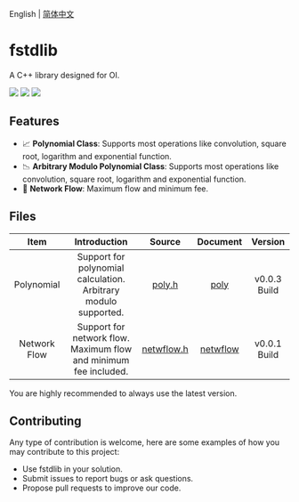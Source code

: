 English | [简体中文](https://github.com/FNatsuka/fstdlib/blob/master/README.zh-CN.md)

# fstdlib
A C++ library designed for OI.

![](https://img.shields.io/badge/license-GPL-blue?style=flat-square) ![](https://img.shields.io/badge/C++-100.0%25-green?style=flat-square) ![](https://img.shields.io/badge/requirements-C++98%20or%20newer-brightgreen?style=flat-square)

## Features

- 📈 **Polynomial Class**: Supports most operations like convolution, square root, logarithm and exponential function.
- 📉 **Arbitrary Modulo Polynomial Class**: Supports most operations like convolution, square root, logarithm and exponential function.
- 🌊 **Network Flow**: Maximum flow and minimum fee.

## Files

|Item|Introduction|Source|Document|Version|
|:-:|:-:|:-:|:-:|:-:|
|Polynomial|Support for polynomial calculation. Arbitrary modulo supported.|[poly.h](https://raw.githubusercontent.com/FNatsuka/fstdlib/poly/source/poly.h)|[poly](https://github.com/FNatsuka/fstdlib/blob/master/doc/poly.md)|v0.0.3 Build|
|Network Flow|Support for network flow. Maximum flow and minimum fee included.|[netwflow.h]()|[netwflow]()|v0.0.1 Build|

You are highly recommended to always use the latest version.

## Contributing 

Any type of contribution is welcome, here are some examples of how you may contribute to this project:

- Use fstdlib in your solution.
- Submit issues to report bugs or ask questions.
- Propose pull requests to improve our code.
